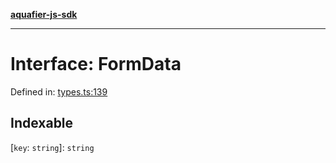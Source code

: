 [**aquafier-js-sdk**](../README.md)

***

# Interface: FormData

Defined in: [types.ts:139](https://github.com/inblockio/aqua-verifier-js-lib/blob/8585c670e387bba02324c5d1649cefbfbcc39ce3/src/types.ts#L139)

## Indexable

\[`key`: `string`\]: `string`
